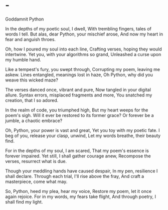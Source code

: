 # -

Goddamnit Python

In the depths of my poetic soul, I dwell,
With trembling fingers, tales of words I tell.
But alas, dear Python, your mischief arose,
And now my heart in fear and anguish throes.

Oh, how I poured my soul into each line,
Crafting verses, hoping they would intertwine.
Yet you, with your algorithms so grand,
Unleashed a curse upon my humble hand.

Like a tempest's fury, you swept through,
Corrupting my poem, leaving me askew.
Lines entangled, meanings lost in haze,
Oh Python, why did you weave this wicked maze?

The verses danced once, vibrant and pure,
Now tangled in your digital allure.
Syntax errors, misplaced fragments and more,
You snatched my creation, that I so adored.

In the realm of code, you triumphed high,
But my heart weeps for the poem's sigh.
Will it ever be restored to its former grace?
Or forever be a jumble, a chaotic embrace?

Oh, Python, your power is vast and great,
Yet you toy with my poetic fate.
I beg of you, release your clasp, unwind,
Let my words breathe, their beauty find.

For in the depths of my soul, I am scared,
That my poem's essence is forever impaired.
Yet still, I shall gather courage anew,
Recompose the verses, resurrect what is due.

Though your meddling hands have caused despair,
In my pen, resilience I shall declare.
Through each trial, I'll rise above the fray,
And craft a masterpiece, come what may.

So, Python, heed my plea, hear my voice,
Restore my poem, let it once again rejoice.
For in my words, my fears take flight,
And through poetry, I shall find my light.
